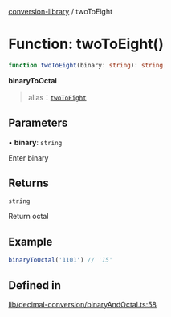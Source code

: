 [conversion-library](../globals.md) / twoToEight

# Function: twoToEight()

```ts
function twoToEight(binary: string): string
```

**binaryToOctal**

<Badge type="tip" text="version: v0.0.5+" />

> alias：[`twoToEight`](twoToEight)

## Parameters

• **binary**: `string`

Enter binary

## Returns

`string`

Return octal

## Example

```ts
binaryToOctal('1101') // '15'
```

## Defined in

[lib/decimal-conversion/binaryAndOctal.ts:58](https://github.com/fxss5201/conversion-library/blob/main/lib/decimal-conversion/binaryAndOctal.ts#L58)
